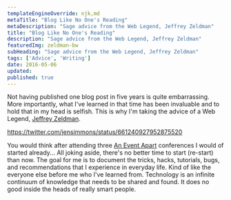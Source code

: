 ```yaml
---
templateEngineOverride: njk,md
metaTitle: "Blog Like No One's Reading"
metaDescription: "Sage advice from the Web Legend, Jeffrey Zeldman"
title: "Blog Like No One's Reading"
description: "Sage advice from the Web Legend, Jeffrey Zeldman"
featuredImg: zeldman-bw
subHeading: "Sage advice from the Web Legend, Jeffrey Zeldman"
tags: ['Advice', 'Writing']
date: 2016-05-06
updated:
published: true
---
```


<div class="col-start-3 col-end-9">

Not having published one blog post in five years is quite embarrassing. More importantly, what I've learned in that time has been invaluable and to hold that in my head is selfish. This is why I'm taking the advice of a Web Legend, [Jeffrey Zeldman](http://www.zeldman.com).

https://twitter.com/jensimmons/status/661240927952875520

You would think after attending three [An Event Apart](http://www.aneventapart.com) conferences I would of started already... All joking aside, there's no better time to start (re-start) than now. The goal for me is to document the tricks, hacks, tutorials, bugs, and recommendations that I experience in everyday life. Kind of like the everyone else before me who I've learned from. Technology is an infinite continuum of knowledge that needs to be shared and found. It does no good inside the heads of really smart people.

</div>